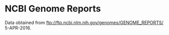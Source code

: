 # NCBI Genome Reports

Data obtained from ftp://ftp.ncbi.nlm.nih.gov/genomes/GENOME_REPORTS/ 5-APR-2016.
